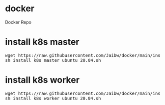 # docker
Docker Repo

# install k8s master 
<pre>
wget https://raw.githubusercontent.com/Jaibw/docker/main/install_k8s_master_ubuntu_20.04.sh  
sh install_k8s_master_ubuntu_20.04.sh
</pre>

# install k8s worker 
<pre>
wget https://raw.githubusercontent.com/Jaibw/docker/main/install_k8s_worker_ubuntu_20.04.sh
sh install_k8s_worker_ubuntu_20.04.sh
</pre>
